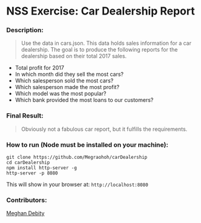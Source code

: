 # NSS Exercise: Car Dealership Report

### Description:
> Use the data in cars.json. This data holds sales information for a car dealership. The goal is to produce the following reports for the dealership based on their total 2017 sales.

* Total profit for 2017
* In which month did they sell the most cars?
* Which salesperson sold the most cars?
* Which salesperson made the most profit?
* Which model was the most popular?
* Which bank provided the most loans to our customers? 


### Final Result:
> Obviously not a fabulous car report, but it fulfills the requirements.


<!-- ![Articles Screenshot](https://raw.githubusercontent.com/morecallan/CSS-exercise-articles/master/screenshots/Article.png) -->


### How to run (Node must be installed on your machine):
```
git clone https://github.com/Megraohoh/carDealership
cd carDealership
npm install http-server -g
http-server -p 8080
```

This will show in your browser at:
`http://localhost:8080`

### Contributors:
[Meghan Debity](https://github.com/megraohoh)
